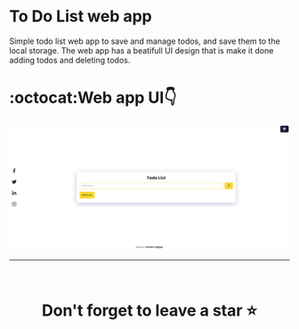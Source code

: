 # To Do List web app
  
 Simple todo list web app to save and manage todos, and save them to the local storage. The web app has a beatifull UI design that is make it done adding todos and deleting todos.
 
# :octocat:Web app UI👇
<img src="https://github.com/SOHAM2543/To-do-List/blob/main/UI.PNG">
<hr />
<br />

# <div align="center">Don't forget to leave a star ⭐️ 

